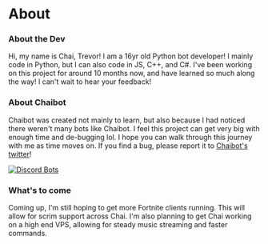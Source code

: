 # About
### **About the Dev**
Hi, my name is Chai, Trevor! I am a 16yr old Python bot developer! I mainly code in Python, but I can also code in JS, C++, and C#. I've been working on this project for around 10 months now, and have learned so much along the way! I can't wait to hear your feedback!
### **About Chaibot**
Chaibot was created not mainly to learn, but also because I had noticed there weren't many bots like Chaibot. I feel this project can get very big with enough time and de-bugging lol. I hope you can walk through this journey with me as time moves on. If you find a bug, please report it to [Chaibot's twitter](https://twitter.com/officialchaibot)!

[![Discord Bots](https://top.gg/api/widget/728115804826239017.svg)](https://top.gg/bot/728115804826239017)


### **What's to come**
Coming up, I'm still hoping to get more Fortnite clients running. This will allow for scrim support across Chai. I'm also planning to get Chai working on a high end VPS, allowing for steady music streaming and faster commands.

